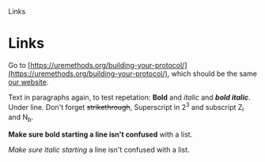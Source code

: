 Links
# Links

Go to [https://uremethods.org/building-your-protocol/](https://uremethods.org/building-your-protocol/), which should be the same [our website](https://uremethods.org/).

Text in paragraphs again, to test repetation: **Bold** and *italic* and ***bold italic***. Under line. Don\'t forget ~~strikethrough~~, Superscript in 2<sup>3</sup> and subscript Z<sub>i</sub> and N<sub>b</sub>.

**Make sure bold starting a line isn\'t confused** with a list.

*Make sure italic starting* a line isn\'t confused with a list.
